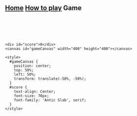 ## [Home](https://hydra19.github.io) [How to play](https://hydra19.github.io/HowToPlay.html) Game

<br> </br>
<br>
<br>

<html>
  <head>
  	<title>Snake Game</title>
    <link href="https://fonts.googleapis.com/css?family=Antic+Slab" rel="stylesheet">

  </head>

  <body>

    <div id="score">0</div>
    <canvas id="gameCanvas" width="400" height="400"></canvas>

    <style>
      #gameCanvas {
        position: center;
        top: 50%;
        left: 50%;
        transform: translate(-50%, -50%);
      }
      #score {
        text-align: Center;
        font-size: 70px;
        font-family: 'Antic Slab', serif;
      }
    </style>
  </body>

  <script>
    const GAME_SPEED = 60;
    const CANVAS_BORDER_COLOUR = 'black';
    const CANVAS_BACKGROUND_COLOUR = "white";
    const SNAKE_COLOUR = 'Blue';
    const SNAKE_BORDER_COLOUR = 'Black';
    const FOOD_COLOUR = 'Yellow';
    const FOOD_BORDER_COLOUR = 'Orange';
    let snake = [
      {x: 150, y: 150},
      {x: 140, y: 150},
      {x: 130, y: 150},
      {x: 120, y: 150},
      {x: 110, y: 150}
    ]
    // The user's score
    let score = 0;
    // When set to true the snake is changing direction
    let changingDirection = false;
    // Food x-coordinate
    let foodX;
    // Food y-coordinate
    let foodY;
    // Horizontal velocity
    let dx = 10;
    // Vertical velocity
    let dy = 0;
    // Get the canvas element
    const gameCanvas = document.getElementById("gameCanvas");
    // Return a two dimensional drawing context
    const ctx = gameCanvas.getContext("2d");
    // Start game
    main();
    // Create the first food location
    createFood();
    // Call changeDirection whenever a key is pressed
    document.addEventListener("keydown", changeDirection);
    /**
     * Main function of the game
     * called repeatedly to advance the game
     */
    function main() {
      // If the game ended return early to stop game
      if (didGameEnd()) return;
      setTimeout(function onTick() {
        changingDirection = false;
        clearCanvas();
        drawFood();
        advanceSnake();
        drawSnake();
        // Call game again
        main();
      }, GAME_SPEED)
    }
    /**
     * Change the background colour of the canvas to CANVAS_BACKGROUND_COLOUR and
     * draw a border around it
     */
    function clearCanvas() {
      //  Select the colour to fill the drawing
      ctx.fillStyle = CANVAS_BACKGROUND_COLOUR;
      //  Select the colour for the border of the canvas
      ctx.strokestyle = CANVAS_BORDER_COLOUR;
      // Draw a "filled" rectangle to cover the entire canvas
      ctx.fillRect(0, 0, gameCanvas.width, gameCanvas.height);
      // Draw a "border" around the entire canvas
      ctx.strokeRect(0, 0, gameCanvas.width, gameCanvas.height);
    }
    /**
     * Draw the food on the canvas
     */
    function drawFood() {
      ctx.fillStyle = FOOD_COLOUR;
      ctx.strokestyle = FOOD_BORDER_COLOUR;
      ctx.fillRect(foodX, foodY, 10, 10);
      ctx.strokeRect(foodX, foodY, 10, 10);
    }
    /**
     * Advances the snake by changing the x-coordinates of its parts
     * according to the horizontal velocity and the y-coordinates of its parts
     * according to the vertical veolocity
     */
    function advanceSnake() {
      // Create the new Snake's head
      const head = {x: snake[0].x + dx, y: snake[0].y + dy};
      // Add the new head to the beginning of snake body
      snake.unshift(head);
      const didEatFood = snake[0].x === foodX && snake[0].y === foodY;
      if (didEatFood) {
        // Increase score
        score += 10;
        // Display score on screen
        document.getElementById('score').innerHTML = score;
        // Generate new food location
        createFood();
      } else {
        // Remove the last part of snake body
        snake.pop();
      }
    }
    /**
     * Returns true if the head of the snake touched another part of the game
     * or any of the walls
     */
    function didGameEnd() {
      for (let i = 4; i < snake.length; i++) {
        if (snake[i].x === snake[0].x && snake[i].y === snake[0].y) return true
      }
      const hitLeftWall = snake[0].x < 0;
      const hitRightWall = snake[0].x > gameCanvas.width - 10;
      const hitToptWall = snake[0].y < 0;
      const hitBottomWall = snake[0].y > gameCanvas.height - 10;
      return hitLeftWall || hitRightWall || hitToptWall || hitBottomWall
    }
    /**
     * Generates a random number that is a multiple of 10 given a minumum
     * and a maximum number
     * @param { number } min - The minimum number the random number can be
     * @param { number } max - The maximum number the random number can be
     */
    function randomTen(min, max) {
      return Math.round((Math.random() * (max-min) + min) / 10) * 10;
    }
    /**
     * Creates random set of coordinates for the snake food.
     */
    function createFood() {
      // Generate a random number the food x-coordinate
      foodX = randomTen(0, gameCanvas.width - 10);
      // Generate a random number for the food y-coordinate
      foodY = randomTen(0, gameCanvas.height - 10);
      // if the new food location is where the snake currently is, generate a new food location
      snake.forEach(function isFoodOnSnake(part) {
        const foodIsoNsnake = part.x == foodX && part.y == foodY;
        if (foodIsoNsnake) createFood();
      });
    }
    /**
     * Draws the snake on the canvas
     */
    function drawSnake() {
      // loop through the snake parts drawing each part on the canvas
      snake.forEach(drawSnakePart)
    }
    /**
     * Draws a part of the snake on the canvas
     * @param { object } snakePart - The coordinates where the part should be drawn
     */
    function drawSnakePart(snakePart) {
      // Set the colour of the snake part
      ctx.fillStyle = SNAKE_COLOUR;
      // Set the border colour of the snake part
      ctx.strokestyle = SNAKE_BORDER_COLOUR;
      // Draw a "filled" rectangle to represent the snake part at the coordinates
      // the part is located
      ctx.fillRect(snakePart.x, snakePart.y, 10, 10);
      // Draw a border around the snake part
      ctx.strokeRect(snakePart.x, snakePart.y, 10, 10);
    }
    /**
     * Changes the vertical and horizontal velocity of the snake according to the
     * key that was pressed.
     * The direction cannot be switched to the opposite direction, to prevent the snake
     * from reversing
     * For example if the the direction is 'right' it cannot become 'left'
     * @param { object } event - The keydown event
     */
    function changeDirection(event) {
      const LEFT_KEY = 37;
      const RIGHT_KEY = 39;
      const UP_KEY = 38;
      const DOWN_KEY = 40;
      /**
       * Prevent the snake from reversing
       * Example scenario:
       * Snake is moving to the right. User presses down and immediately left
       * and the snake immediately changes direction without taking a step down first
       */
      if (changingDirection) return;
      changingDirection = true;
      const keyPressed = event.keyCode;
      const goingUp = dy === -10;
      const goingDown = dy === 10;
      const goingRight = dx === 10;
      const goingLeft = dx === -10;
      if (keyPressed === LEFT_KEY && !goingRight) {
        dx = -10;
        dy = 0;
      }
      if (keyPressed === UP_KEY && !goingDown) {
        dx = 0;
        dy = -10;
      }
      if (keyPressed === RIGHT_KEY && !goingLeft) {
        dx = 10;
        dy = 0;
      }
      if (keyPressed === DOWN_KEY && !goingUp) {
        dx = 0;
        dy = 10;
      }
    }
  </script>
</html>
